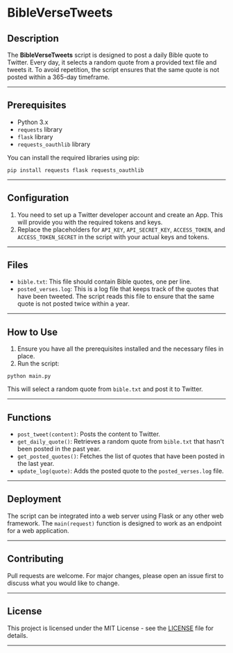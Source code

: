 # BibleVerseTweets


## Description

The **BibleVerseTweets** script is designed to post a daily Bible quote to Twitter. Every day, it selects a random quote from a provided text file and tweets it. To avoid repetition, the script ensures that the same quote is not posted within a 365-day timeframe.

---

## Prerequisites

- Python 3.x
- `requests` library
- `flask` library
- `requests_oauthlib` library

You can install the required libraries using pip:

```
pip install requests flask requests_oauthlib
```

---

## Configuration

1. You need to set up a Twitter developer account and create an App. This will provide you with the required tokens and keys.
2. Replace the placeholders for `API_KEY`, `API_SECRET_KEY`, `ACCESS_TOKEN`, and `ACCESS_TOKEN_SECRET` in the script with your actual keys and tokens.

---

## Files

- `bible.txt`: This file should contain Bible quotes, one per line.
- `posted_verses.log`: This is a log file that keeps track of the quotes that have been tweeted. The script reads this file to ensure that the same quote is not posted twice within a year.

---

## How to Use

1. Ensure you have all the prerequisites installed and the necessary files in place.
2. Run the script:

```
python main.py
```

This will select a random quote from `bible.txt` and post it to Twitter.

---

## Functions

- `post_tweet(content)`: Posts the content to Twitter.
- `get_daily_quote()`: Retrieves a random quote from `bible.txt` that hasn't been posted in the past year.
- `get_posted_quotes()`: Fetches the list of quotes that have been posted in the last year.
- `update_log(quote)`: Adds the posted quote to the `posted_verses.log` file.

---

## Deployment

The script can be integrated into a web server using Flask or any other web framework. The `main(request)` function is designed to work as an endpoint for a web application.

---

## Contributing

Pull requests are welcome. For major changes, please open an issue first to discuss what you would like to change.

---

## License

This project is licensed under the MIT License - see the [LICENSE](LICENSE) file for details.

---
